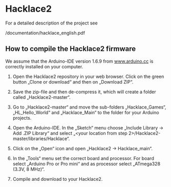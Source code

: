 # Hacklace2

For a detailed description of the project see

/documentation/hacklace_english.pdf


## How to compile the Hacklace2 firmware

We assume that the Arduino-IDE version 1.6.9 from www.arduino.cc is correctly installed on your computer.

1. Open the Hacklace2 repository in your web browser. Click on the green button „Clone or download“ and then on „Download ZIP“. 

2. Save the zip-file and then de-compress it, which will create a folder called „Hacklace2-master“.

3. Go to „Hacklace2-master“ and move the sub-folders „Hacklace_Games“, „HL_Hello_World“ and „Hacklace_Main“ to the folder for your Arduino projects.

4. Open the Arduino-IDE. In the „Sketch“ menu choose „Include Library -> Add .ZIP Library“ and select „<your location from step 2>/Hacklace2-master/libraries/Hacklace“.

5. Click on the „Open“ icon and open „Hacklace2 -> Hacklace_main“.

6. In the „Tools“ menu set the correct board and processor. For board select „Arduino Pro or Pro mini“ and as processor select „ATmega328 (3.3V, 8 MHz)“.

7. Compile and download to your Hacklace2.

